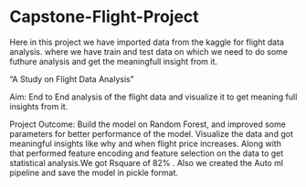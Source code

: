 # Capstone-Flight-Project
Here in this project we have imported data from the kaggle for flight data analysis. where we have train and test data on which we need
to do some futhure analysis and get the meaningfull insight from it.

 “A Study on Flight Data Analysis”
 
Aim: End to End analysis of the flight data and visualize it to get meaning full insights from it.

Project Outcome: Build the model on  Random Forest, and improved some parameters for better performance of  the model. Visualize the data and got meaningful insights like why and when flight price increases. Along with that performed feature encoding and feature selection on the data to get statistical analysis.We got Rsquare of 82% . Also we created the Auto ml pipeline and save the model in pickle format.
